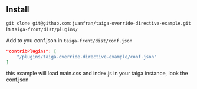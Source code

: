 ## Install

`git clone git@github.com:juanfran/taiga-override-directive-example.git` in `taiga-front/dist/plugins/`

Add to you conf.json in `taiga-front/dist/conf.json`

```json
"contribPlugins": [
    "/plugins/taiga-override-directive-example/conf.json"
]
```

this example will load main.css and index.js in your taiga instance, look the conf.json